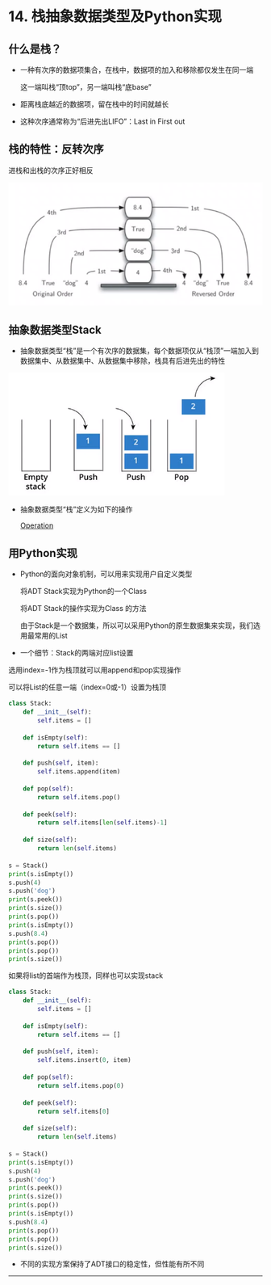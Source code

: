 # 14. 栈抽象数据类型及Python实现

## 什么是栈？

- 一种有次序的数据项集合，在栈中，数据项的加入和移除都仅发生在同一端

    这一端叫栈“顶top”，另一端叫栈“底base”

- 距离栈底越近的数据项，留在栈中的时间就越长
- 这种次序通常称为“后进先出LIFO”：Last in First out

## 栈的特性：反转次序

进栈和出栈的次序正好相反

![14%20%E6%A0%88%E6%8A%BD%E8%B1%A1%E6%95%B0%E6%8D%AE%E7%B1%BB%E5%9E%8B%E5%8F%8APython%E5%AE%9E%E7%8E%B0%2076fba41c45a1434aa0973575a2e083e5.png](14%20%E6%A0%88%E6%8A%BD%E8%B1%A1%E6%95%B0%E6%8D%AE%E7%B1%BB%E5%9E%8B%E5%8F%8APython%E5%AE%9E%E7%8E%B0%2076fba41c45a1434aa0973575a2e083e5.png)

## 抽象数据类型Stack

- 抽象数据类型“栈”是一个有次序的数据集，每个数据项仅从“栈顶”一端加入到数据集中、从数据集中、从数据集中移除，栈具有后进先出的特性

![14%20%E6%A0%88%E6%8A%BD%E8%B1%A1%E6%95%B0%E6%8D%AE%E7%B1%BB%E5%9E%8B%E5%8F%8APython%E5%AE%9E%E7%8E%B0%2076fba41c45a1434aa0973575a2e083e5%201.png](14%20%E6%A0%88%E6%8A%BD%E8%B1%A1%E6%95%B0%E6%8D%AE%E7%B1%BB%E5%9E%8B%E5%8F%8APython%E5%AE%9E%E7%8E%B0%2076fba41c45a1434aa0973575a2e083e5%201.png)

- 抽象数据类型“栈”定义为如下的操作

    [Operation](14%20%E6%A0%88%E6%8A%BD%E8%B1%A1%E6%95%B0%E6%8D%AE%E7%B1%BB%E5%9E%8B%E5%8F%8APython%E5%AE%9E%E7%8E%B0%2076fba41c45a1434aa0973575a2e083e5/Operation%20bf75cec8ec9a4434858a138e65e1c73f.csv)

## 用Python实现

- Python的面向对象机制，可以用来实现用户自定义类型

    将ADT Stack实现为Python的一个Class

    将ADT Stack的操作实现为Class 的方法

    由于Stack是一个数据集，所以可以采用Python的原生数据集来实现，我们选用最常用的List

- 一个细节：Stack的两端对应list设置

选用index=-1作为栈顶就可以用append和pop实现操作

可以将List的任意一端（index=0或-1）设置为栈顶

```python
class Stack:
    def __init__(self):
        self.items = []
    
    def isEmpty(self):
        return self.items == []
    
    def push(self, item):
        self.items.append(item)
    
    def pop(self):
        return self.items.pop()
    
    def peek(self):
        return self.items[len(self.items)-1]
    
    def size(self):
        return len(self.items)

s = Stack()
print(s.isEmpty())
s.push(4)
s.push('dog')
print(s.peek())
print(s.size())
print(s.pop())
print(s.isEmpty())
s.push(8.4)
print(s.pop())
print(s.pop())
print(s.size())
```

如果将list的首端作为栈顶，同样也可以实现stack

```python
class Stack:
    def __init__(self):
        self.items = []
    
    def isEmpty(self):
        return self.items == []
    
    def push(self, item):
        self.items.insert(0, item)
    
    def pop(self):
        return self.items.pop(0)
    
    def peek(self):
        return self.items[0]
    
    def size(self):
        return len(self.items)

s = Stack()
print(s.isEmpty())
s.push(4)
s.push('dog')
print(s.peek())
print(s.size())
print(s.pop())
print(s.isEmpty())
s.push(8.4)
print(s.pop())
print(s.pop())
print(s.size())
```

- 不同的实现方案保持了ADT接口的稳定性，但性能有所不同

---